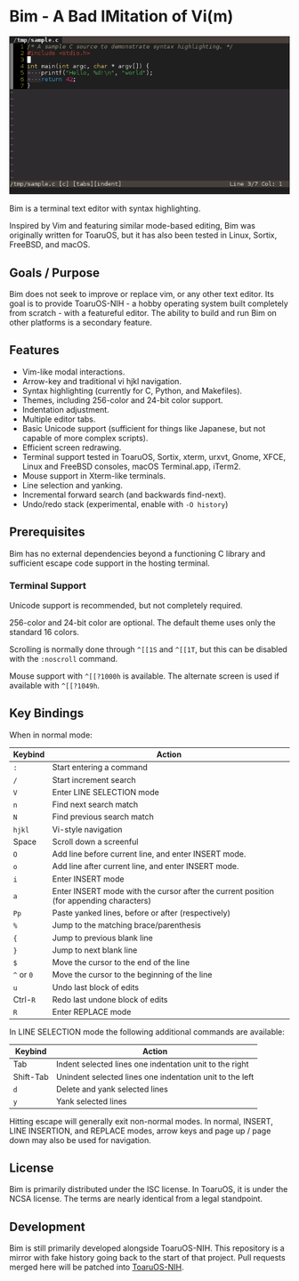 # Bim - A Bad IMitation of Vi(m)

![screenshot](screenshot.png)

Bim is a terminal text editor with syntax highlighting.

Inspired by Vim and featuring similar mode-based editing, Bim was originally written for ToaruOS, but it has also been tested in Linux, Sortix, FreeBSD, and macOS.

## Goals / Purpose

Bim does not seek to improve or replace vim, or any other text editor. Its goal is to provide ToaruOS-NIH - a hobby operating system built completely from scratch - with a featureful editor. The ability to build and run Bim on other platforms is a secondary feature.

## Features

- Vim-like modal interactions.
- Arrow-key and traditional vi hjkl navigation.
- Syntax highlighting (currently for C, Python, and Makefiles).
- Themes, including 256-color and 24-bit color support.
- Indentation adjustment.
- Multiple editor tabs.
- Basic Unicode support (sufficient for things like Japanese, but not capable of more complex scripts).
- Efficient screen redrawing.
- Terminal support tested in ToaruOS, Sortix, xterm, urxvt, Gnome, XFCE, Linux and FreeBSD consoles, macOS Terminal.app, iTerm2.
- Mouse support in Xterm-like terminals.
- Line selection and yanking.
- Incremental forward search (and backwards find-next).
- Undo/redo stack (experimental, enable with `-O history`)

## Prerequisites

Bim has no external dependencies beyond a functioning C library and sufficient escape code support in the hosting terminal.

### Terminal Support

Unicode support is recommended, but not completely required.

256-color and 24-bit color are optional. The default theme uses only the standard 16 colors.

Scrolling is normally done through `^[[1S` and `^[[1T`, but this can be disabled with the `:noscroll` command.

Mouse support with `^[[?1000h` is available. The alternate screen is used if available with `^[[?1049h`.

## Key Bindings

When in normal mode:

| **Keybind** | **Action**                                                                              |
|-------------|-----------------------------------------------------------------------------------------|
| `:`         | Start entering a command                                                                |
| `/`         | Start increment search                                                                  |
| `V`         | Enter LINE SELECTION mode                                                               |
| `n`         | Find next search match                                                                  |
| `N`         | Find previous search match                                                              |
| `hjkl`      | Vi-style navigation                                                                     |
| Space       | Scroll down a screenful                                                                 |
| `O`         | Add line before current line, and enter INSERT mode.                                    |
| `o`         | Add line after current line, and enter INSERT mode.                                     |
| `i`         | Enter INSERT mode                                                                       |
| `a`         | Enter INSERT mode with the cursor after the current position (for appending characters) |
| `Pp`        | Paste yanked lines, before or after (respectively)                                      |
| `%`         | Jump to the matching brace/parenthesis                                                  |
| `{`         | Jump to previous blank line                                                             |
| `}`         | Jump to next blank line                                                                 |
| `$`         | Move the cursor to the end of the line                                                  |
| `^` or `0`  | Move the cursor to the beginning of the line                                            |
| `u`         | Undo last block of edits                                                                |
| Ctrl-`R`    | Redo last undone block of edits                                                         |
| `R`         | Enter REPLACE mode                                                                      |

In LINE SELECTION mode the following additional commands are available:

| **Keybind** | **Action**                                               |
|-------------|----------------------------------------------------------|
| Tab         | Indent selected lines one indentation unit to the right  |
| Shift-Tab   | Unindent selected lines one indentation unit to the left |
| `d`         | Delete and yank selected lines                           |
| `y`         | Yank selected lines                                      |

Hitting escape will generally exit non-normal modes. In normal, INSERT, LINE INSERTION, and REPLACE modes, arrow keys and page up / page down may also be used for navigation.

## License

Bim is primarily distributed under the ISC license. In ToaruOS, it is under the NCSA license. The terms are nearly identical from a legal standpoint.

## Development

Bim is still primarily developed alongside ToaruOS-NIH. This repository is a mirror with fake history going back to the start of that project. Pull requests merged here will be patched into [ToaruOS-NIH](https://git.toaruos.org/klange/toaru-nih).
